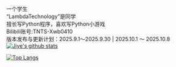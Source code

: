 一个学生  
“LambdaTechnology”是同学  
擅长写Python程序，喜欢写Python小游戏  
Bilibili账号:TNTS-Xwb0410  
版本发布与更新计划：2025.9.1～2025.9.30 | 2025.10.1 ～ 2025.10.8  
[![Jiye's github stats](https://github-readme-stats.vercel.app/api?username=msojocs&show_icons=true&title_color=fff&icon_color=79ff97&text_color=9f9f9f&bg_color=151515&hide=["contribs"])](https://github.com/msojocs/msojocs)  

[![Top Langs](https://github-readme-stats.vercel.app/api/top-langs/?username=msojocs&show_icons=true&title_color=fff&icon_color=79ff97&text_color=9f9f9f&bg_color=151515)](https://github.com/msojocs/msojocs)  
